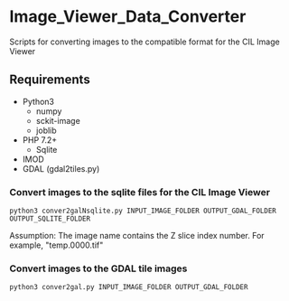 # Image_Viewer_Data_Converter
Scripts for converting images to the compatible format for the CIL Image Viewer


## Requirements
* Python3
  * numpy
  * sckit-image
  * joblib
* PHP 7.2+
  * Sqlite
* IMOD
* GDAL (gdal2tiles.py)


### Convert images to the sqlite files for the CIL Image Viewer
```
python3 conver2galNsqlite.py INPUT_IMAGE_FOLDER OUTPUT_GDAL_FOLDER OUTPUT_SQLITE_FOLDER
```

Assumption: The image name contains the Z slice index number. For example, "temp.0000.tif"



### Convert images to the GDAL tile images
```
python3 conver2gal.py INPUT_IMAGE_FOLDER OUTPUT_GDAL_FOLDER
```
